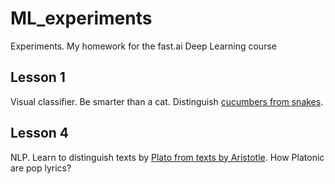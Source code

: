 # ML_experiments
Experiments. My homework for the fast.ai Deep Learning course 

## Lesson 1
Visual classifier. Be smarter than a cat. Distinguish [cucumbers from snakes](https://github.com/snwclone/ML_experiments/blob/master/cucumber.ipynb).

## Lesson 4
NLP. Learn to distinguish texts by [Plato from texts by Aristotle](https://github.com/snwclone/ML_experiments/blob/master/Plato_Aristotle.ipynb).
How Platonic are pop lyrics? 
